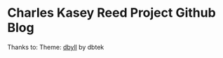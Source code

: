 Charles Kasey Reed Project Github Blog
=====

Thanks to: 
Theme: [dbyll](https://github.com/dbtek/dbyll) by dbtek
